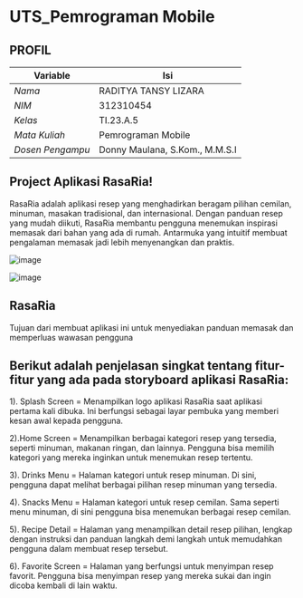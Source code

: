 # UTS_Pemrograman Mobile
## PROFIL
| Variable           |             Isi            |
| -------------------|----------------------------|
| *Nama*           |         RADITYA TANSY LIZARA       |
| *NIM*            |          312310454       |
| *Kelas*          |          TI.23.A.5         |
| *Mata Kuliah*    |     Pemrograman Mobile     |
| *Dosen Pengampu* |Donny Maulana, S.Kom., M.M.S.I  |

## Project Aplikasi RasaRia!

RasaRia adalah aplikasi resep yang menghadirkan beragam pilihan cemilan, minuman, masakan tradisional, dan internasional. Dengan panduan resep yang mudah diikuti, RasaRia membantu pengguna menemukan inspirasi memasak dari bahan yang ada di rumah. Antarmuka yang intuitif membuat pengalaman memasak jadi lebih menyenangkan dan praktis.


![image](https://github.com/user-attachments/assets/7a5dffeb-97df-400f-8b42-ebcf9b404426)


![image](https://github.com/user-attachments/assets/9770769b-78f2-4954-a57f-6ed9ec9dde1a)



## RasaRia
Tujuan dari membuat aplikasi ini untuk menyediakan panduan memasak dan memperluas wawasan pengguna


## Berikut adalah penjelasan singkat tentang fitur-fitur yang ada pada storyboard aplikasi RasaRia:

1). Splash Screen = 
Menampilkan logo aplikasi RasaRia saat aplikasi pertama kali dibuka. Ini berfungsi sebagai layar pembuka yang memberi kesan awal kepada pengguna.

2).Home Screen = 
Menampilkan berbagai kategori resep yang tersedia, seperti minuman, makanan ringan, dan lainnya. Pengguna bisa memilih kategori yang mereka inginkan untuk menemukan resep tertentu.

3). Drinks Menu = 
Halaman kategori untuk resep minuman. Di sini, pengguna dapat melihat berbagai pilihan resep minuman yang tersedia.

4). Snacks Menu = 
Halaman kategori untuk resep cemilan. Sama seperti menu minuman, di sini pengguna bisa menemukan berbagai resep cemilan.

5). Recipe Detail = 
Halaman yang menampilkan detail resep pilihan, lengkap dengan instruksi dan panduan langkah demi langkah untuk memudahkan pengguna dalam membuat resep tersebut.

6). Favorite Screen = 
Halaman yang berfungsi untuk menyimpan resep favorit. Pengguna bisa menyimpan resep yang mereka sukai dan ingin dicoba kembali di lain waktu.
